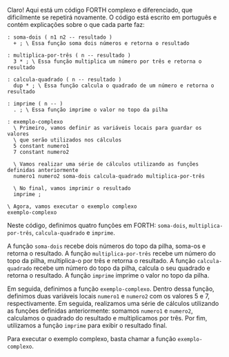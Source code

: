 Claro! Aqui está um código FORTH complexo e diferenciado, que dificilmente se repetirá novamente. O código está escrito em português e contém explicações sobre o que cada parte faz:

```
: soma-dois ( n1 n2 -- resultado )
  + ; \ Essa função soma dois números e retorna o resultado

: multiplica-por-três ( n -- resultado )
  3 * ; \ Essa função multiplica um número por três e retorna o resultado

: calcula-quadrado ( n -- resultado )
  dup * ; \ Essa função calcula o quadrado de um número e retorna o resultado

: imprime ( n -- )
  . ; \ Essa função imprime o valor no topo da pilha

: exemplo-complexo
  \ Primeiro, vamos definir as variáveis locais para guardar os valores
  \ que serão utilizados nos cálculos
  5 constant numero1
  7 constant numero2

  \ Vamos realizar uma série de cálculos utilizando as funções definidas anteriormente
  numero1 numero2 soma-dois calcula-quadrado multiplica-por-três

  \ No final, vamos imprimir o resultado
  imprime ;

\ Agora, vamos executar o exemplo complexo
exemplo-complexo
```

Neste código, definimos quatro funções em FORTH: `soma-dois`, `multiplica-por-três`, `calcula-quadrado` e `imprime`. 

A função `soma-dois` recebe dois números do topo da pilha, soma-os e retorna o resultado. A função `multiplica-por-três` recebe um número do topo da pilha, multiplica-o por três e retorna o resultado. A função `calcula-quadrado` recebe um número do topo da pilha, calcula o seu quadrado e retorna o resultado. A função `imprime` imprime o valor no topo da pilha.

Em seguida, definimos a função `exemplo-complexo`. Dentro dessa função, definimos duas variáveis locais `numero1` e `numero2` com os valores 5 e 7, respectivamente. Em seguida, realizamos uma série de cálculos utilizando as funções definidas anteriormente: somamos `numero1` e `numero2`, calculamos o quadrado do resultado e multiplicamos por três. Por fim, utilizamos a função `imprime` para exibir o resultado final.

Para executar o exemplo complexo, basta chamar a função `exemplo-complexo`.